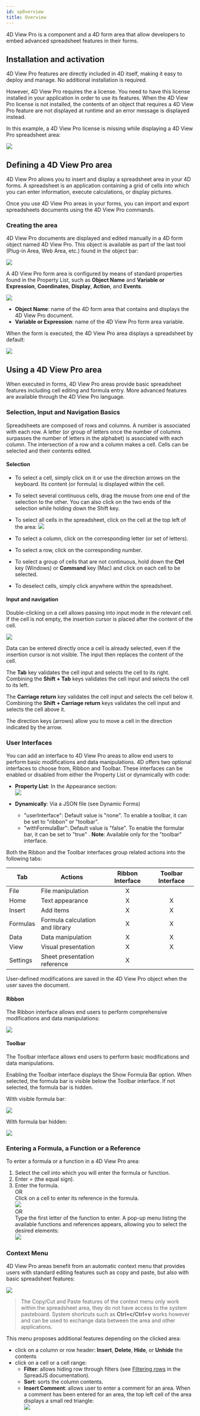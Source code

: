 ```yaml
---
id: vpOverview
title: Overview
---
```


4D View Pro is a component and a 4D form area that allow developers to embed advanced spreadsheet features in their forms. 


## Installation and activation  

4D View Pro features are directly included in 4D itself, making it easy to deploy and manage. No additional installation is required.

However, 4D View Pro requires the a license. You need to have this license installed in your application in order to use its features. When the 4D View Pro license is not installed, the contents of an object that requires a 4D View Pro feature are not displayed at runtime and an error message is displayed instead.

In this example, a 4D View Pro license is missing while displaying a 4D View Pro spreadsheet area:

![](assets/en/ViewPro/licenseError.PNG)

## Defining a 4D View Pro area     

4D View Pro allows you to insert and display a spreadsheet area in your 4D forms. A spreadsheet is an application containing a grid of cells into which you can enter information, execute calculations, or display pictures.

Once you use 4D View Pro areas in your forms, you can import and export spreadsheets documents using the 4D View Pro commands.

### Creating the area  

4D View Pro documents are displayed and edited manually in a 4D form object named 4D View Pro. This object is available as part of the last tool (Plug-in Area, Web Area, etc.) found in the object bar:

![](assets/en/ViewPro/vpArea.PNG)

A 4D View Pro form area is configured by means of standard properties found in the Property List, such as **Object Name** and **Variable or Expression**, **Coordinates**, **Display**, **Action**, and **Events**. 

![](assets/en/ViewPro/vpPropertyList.PNG)

*	**Object Name**: name of the 4D form area that contains and displays the 4D View Pro document.
*	**Variable or Expression**: name of the 4D View Pro form area variable.

When the form is executed, the 4D View Pro area displays a spreadsheet by default:

![](assets/en/ViewPro/vpSpreadsheet.PNG)


## Using a 4D View Pro area     

 
When executed in forms, 4D View Pro areas provide basic spreadsheet features including cell editing and formula entry. More advanced features are available through the 4D View Pro language.

### Selection, Input and Navigation Basics  

Spreadsheets are composed of rows and columns. A number is associated with each row. A letter (or group of letters once the number of columns surpasses the number of letters in the alphabet) is associated with each column. The intersection of a row and a column makes a cell. Cells can be selected and their contents edited.

#### Selection  

*	To select a cell, simply click on it or use the direction arrows on the keyboard. Its content (or formula) is displayed within the cell.

*	To select several continuous cells, drag the mouse from one end of the selection to the other. You can also click on the two ends of the selection while holding down the Shift key.

*	To select all cells in the spreadsheet, click on the cell at the top left of the area:
	![](assets/en/ViewPro/vpSelectAll.PNG)
	
*	To select a column, click on the corresponding letter (or set of letters).

*	To select a row, click on the corresponding number.

*	To select a group of cells that are not continuous, hold down the **Ctrl** key (Windows) or **Command** key (Mac) and click on each cell to be selected.

*	To deselect cells, simply click anywhere within the spreadsheet.

#### Input and navigation  

Double-clicking on a cell allows passing into input mode in the relevant cell. If the cell is not empty, the insertion cursor is placed after the content of the cell.

![](assets/en/ViewPro/vpInput.PNG)

Data can be entered directly once a cell is already selected, even if the insertion cursor is not visible. The input then
replaces the content of the cell.

The **Tab** key validates the cell input and selects the cell to its right. Combining the **Shift + Tab** keys validates the cell input and selects the cell to its left.

The **Carriage return** key validates the cell input and selects the cell below it. Combining the **Shift + Carriage return** keys validates the cell input and selects the cell above it.

The direction keys (arrows) allow you to move a cell in the direction indicated by the arrow.

### User Interfaces  

You can add an interface to 4D View Pro areas to allow end users to perform basic modifications and data manipulations. 4D offers two optional interfaces to choose from, Ribbon and Toolbar. These interfaces can be enabled or disabled from either the Property List or dynamically with code:

*	**Property List**: In the Appearance section:  
	![](assets/en/ViewPro/vpUserInterface.PNG)
	
*	**Dynamically**: Via a JSON file (see Dynamic Forms)
	*	"userInterface": Default value is "none". To enable a toolbar, it can be set to "ribbon" or "toolbar".
	*	"withFormulaBar": Default value is "false". To enable the formular bar, it can be set to "true" . **Note**: Available only for the "toolbar" interface. 

Both the Ribbon and the Toolbar interfaces group related actions into the following tabs: 	

|Tab| 	Actions	|Ribbon Interface|	Toolbar Interface|
|---|---|:---:|:---:|
|File|File manipulation|X| |	 
|Home|Text appearance|X|X|
|Insert|Add items| X| X|
|Formulas|Formula calculation and library|	 X|X|
|Data|Data manipulation|X| X|
|View|Visual presentation| X| X|
|Settings|Sheet presentation reference|X| |	 


User-defined modifications are saved in the 4D View Pro object when the user saves the document.

#### Ribbon  

The Ribbon interface allows end users to perform comprehensive modifications and data manipulations:

![](assets/en/ViewPro/vpRibbon.PNG)

#### Toolbar  

The Toolbar interface allows end users to perform basic modifications and data manipulations. 

Enabling the Toolbar interface displays the Show Formula Bar option. When selected, the formula bar is visible below the Toolbar interface. If not selected, the formula bar is hidden.

With visible formula bar:

![](assets/en/ViewPro/vpToolbar1.PNG)

With formula bar hidden:

![](assets/en/ViewPro/vpToolbar2.PNG)

### Entering a Formula, a Function or a Reference  

To enter a formula or a function in a 4D View Pro area:

1.	Select the cell into which you will enter the formula or function.
2.	Enter = (the equal sign).
3.	Enter the formula.  
	OR  
	Click on a cell to enter its reference in the formula.  
	![](assets/en/ViewPro/vpFormula1.PNG)  
	OR  
	Type the first letter of the function to enter. A pop-up menu listing the available functions and references appears, allowing you to select the desired elements:  
	![](assets/en/ViewPro/vpFormula2.PNG)
	
	
### Context Menu  

4D View Pro areas benefit from an automatic context menu that provides users with standard editing features such as copy and paste, but also with basic spreadsheet features:

![](assets/en/ViewPro/vpContext.PNG)

>The Copy/Cut and Paste features of the context menu only work within the spreadsheet area, they do not have access to the system pasteboard. System shortcuts such as **Ctrl+c/Ctrl+v** works however and can be used to exchange data between the area and other applications.

This menu proposes additional features depending on the clicked area:

*	click on a column or row header: **Insert**, **Delete**, **Hide**, or **Unhide** the contents
*	click on a cell or a cell range:
	*	**Filter**: allows hiding row through filters (see [Filtering rows](http://help.grapecity.com/spread/SpreadSheets11/webframe.html#filter.html) in the SpreadJS documentation).
	*	**Sort**: sorts the column contents.
	*	**Insert Comment**: allows user to enter a comment for an area. When a comment has been entered for an area, the top left cell of the area displays a small red triangle:  
		![](assets/en/ViewPro/vpContext2.PNG)
